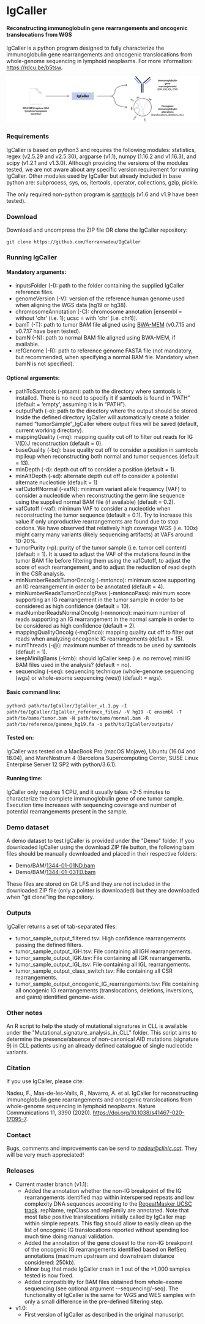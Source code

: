 # IgCaller

#### Reconstructing immunoglobulin gene rearrangements and oncogenic translocations from WGS

IgCaller is a python program designed to fully characterize the immunoglobulin gene rearrangements and oncogenic translocations from whole-genome sequencing in lymphoid neoplasms. For more information: https://rdcu.be/b5tsw.

![alt text](https://github.com/ferrannadeu/IgCaller/blob/master/IgCaller_workflow.jpg)

### Requirements

IgCaller is based on python3 and requires the following modules: statistics, regex (v2.5.29 and v2.5.30), argparse (v1.1), numpy (1.16.2 and v1.16.3), and scipy (v1.2.1 and v1.3.0). Although providing the versions of the modules tested, we are not aware about any specific version requirement for running IgCaller. Other modules used by IgCaller but already included in base python are: subprocess, sys, os, itertools, operator, collections, gzip, pickle.   

The only required non-python program is [samtools](http://www.htslib.org) (v1.6 and v1.9 have been tested).

### Download

Download and uncompress the ZIP file OR clone the IgCaller repository:

```
git clone https://github.com/ferrannadeu/IgCaller
```

### Running IgCaller

#### Mandatory arguments:
*	inputsFolder (-I): path to the folder containing the supplied IgCaller reference files.
*	genomeVersion (-V): version of the reference human genome used when aligning the WGS data (hg19 or hg38).
*	chromosomeAnnotation (-C): chromosome annotation [ensembl = without 'chr' (i.e. 1); ucsc = with 'chr' (i.e. chr1)].
*	bamT (-T): path to tumor BAM file aligned using [BWA-MEM](http://bio-bwa.sourceforge.net/) (v0.7.15 and v0.7.17 have been tested).
*	bamN (-N): path to normal BAM file aligned using BWA-MEM, if available.
*	refGenome (-R): path to reference genome FASTA file (not mandatory, but recommended, when specifying a normal BAM file. Mandatory when bamN is not specified).

#### Optional arguments:
*	pathToSamtools (-ptsam): path to the directory where samtools is installed. There is no need to specify it if samtools is found in “PATH” (default = ‘empty’, assuming it is in “PATH”).
*	outputPath (-o): path to the directory where the output should be stored. Inside the defined directory IgCaller will automatically create a folder named “tumorSample”_IgCaller where output files will be saved (default, current working directory).
*	mappingQuality (-mq): mapping quality cut off to filter out reads for IG V(D)J reconstruction (default = 0).
*	baseQuality (-bq): base quality cut off to consider a position in samtools mpileup when reconstructing both normal and tumor sequences (default = 13).
*	minDepth (-d): depth cut off to consider a position (default = 1).
*	minAltDepth (-ad): alternate depth cut off to consider a potential alternate nucleotide (default = 1)
*	vafCutoffNormal (-vafN): minimum variant allele frequency (VAF) to consider a nucleotide when reconstructing the germ line sequence using the supplied normal BAM file (if available) (default = 0.2).
*	vafCutoff (-vaf): minimum VAF to consider a nucleotide when reconstructing the tumor sequence (default = 0.1). Try to increase this value if only unproductive rearrangements are found due to stop codons. We have observed that relatively high coverage WGS (i.e. 100x) might carry many variants (likely sequencing artifacts) at VAFs around 10-20%.
*	tumorPurity (-p): purity of the tumor sample (i.e. tumor cell content) (default = 1). It is used to adjust the VAF of the mutations found in the tumor BAM file before filtering them using the vafCutoff, to adjust the score of each rearrangement, and to adjust the reduction of read depth in the CSR analysis.
*	minNumberReadsTumorOncoIg (-mntonco): minimum score supporting an IG rearrangement in order to be annotated (default = 4).
*	minNumberReadsTumorOncoIgPass (-mntoncoPass): minimum score supporting an IG rearrangement in the tumor sample in order to be considered as high confidence (default = 10).
*	maxNumberReadsNormalOncoIg (-mnnonco): maximum number of reads supporting an IG rearrangement in the normal sample in order to be considered as high confidence (default = 2).
*	mappingQualityOncoIg (-mqOnco): mapping quality cut off to filter out reads when analyzing oncogenic IG rearrangements (default = 15).
*	numThreads (-@): maximum number of threads to be used by samtools (default = 1).
* keepMiniIgBams (-kmb): should IgCaller keep (i.e. no remove) mini IG BAM files used in the analysis? (default = no).
* sequencing (-seq): sequencing technique (whole-genome sequencing (wgs) or whole-exome sequencing (wes)) (default = wgs).


#### Basic command line:
```
python3 path/to/IgCaller/IgCaller_v1.1.py -I path/to/IgCaller/IgCaller_reference_files/ -V hg19 -C ensembl -T path/to/bams/tumor.bam -N path/to/bams/normal.bam -R path/to/reference/genome_hg19.fa -o path/to/IgCaller/outputs/
```

#### Tested on:
IgCaller was tested on a MacBook Pro (macOS Mojave), Ubuntu (16.04 and 18.04), and MareNostrum 4 (Barcelona Supercomputing Center, SUSE Linux Enterpirse Server 12 SP2 with python/3.6.1).

#### Running time:
IgCaller only requires 1 CPU, and it usually takes <2-5 minutes to characterize the complete immunoglobulin gene of one tumor sample. Execution time increases with sequencing coverage and number of potential rearrangements present in the sample.

### Demo dataset
A demo dataset to test IgCaller is provided under the "Demo" folder. If you downloaded IgCaller using the download ZIP file button, the following bam files should be manually downloaded and placed in their respective folders:
* Demo/BAM/[1344-01-01ND.bam](https://github.com/ferrannadeu/IgCaller/blob/master/Demo/BAM/1344-01-01ND.bam)
* Demo/BAM/[1344-01-03TD.bam](https://github.com/ferrannadeu/IgCaller/blob/master/Demo/BAM/1344-01-03TD.bam)

These files are stored on Git LFS and they are not included in the downloaded ZIP file (only a pointer is downloaded) but they are downloaded when "git clone"ing the repository.

### Outputs

IgCaller returns a set of tab-separated files:

*	tumor_sample_output_filtered.tsv: High confidence rearrangements passing the defined filters.
*	tumor_sample_output_IGH.tsv: File containing all IGH rearrangements.
*	tumor_sample_output_IGK.tsv: File containing all IGK rearrangements.
*	tumor_sample_output_IGL.tsv: File containing all IGL rearrangements.
*	tumor_sample_output_class_switch.tsv: File containing all CSR rearrangements.
*	tumor_sample_output_oncogenic_IG_rearrangements.tsv: File containing all oncogenic IG rearrangements (translocations, deletions, inversions, and gains) identified genome-wide.

### Other notes

An R script to help the study of mutational signatures in CLL is available under the "Mutational_signature_analysis_in_CLL" folder. This script aims to determine the presence/absence of non-canonical AID mutations (signature 9) in CLL patients using an already defined catalogue of single nucleotide variants.

### Citation

If you use IgCaller, please cite:

Nadeu, F., Mas-de-les-Valls, R., Navarro, A. et al. IgCaller for reconstructing immunoglobulin gene rearrangements and oncogenic translocations from whole-genome sequencing in lymphoid neoplasms. Nature Communications 11, 3390 (2020). https://doi.org/10.1038/s41467-020-17095-7.

### Contact

Bugs, comments and improvements can be send to *nadeu@clinic.cat*. They will be very much appreciated!

### Releases

* Current master branch (v1.1): 
  * Added the annotation whether the non-IG breakpoint of the IG rearrangements identified map within interspersed repeats and low complexity DNA sequences according to the [RepeatMasker UCSC track](https://genome.ucsc.edu/cgi-bin/hgTrackUi?g=rmsk). repName, repClass and	repFamily are annotated. Note that most false positive translocations initially called by IgCaller map within simple repeats. This flag should allow to easily clean up the list of oncogenic IG translocations reported without spending too much time doing manual validation. 
  * Added the annotation of the gene closest to the non-IG breakpoint of the oncogenic IG rearrangements identified based on RefSeq annotations (maximum upstream and downstream distance considered: 250kb).
  * Minor bug that made IgCaller crash in 1 out of the >1,000 samples tested is now fixed.
  * Added compatibility for BAM files obtained from whole-exome sequencing (see optional argument --sequencing/-seq). The functionality of IgCaller is the same for WGS and WES samples with only a small difference in the pre-defined filtering step.
* v1.0:
  * First version of IgCaller as described in the original manuscript.
